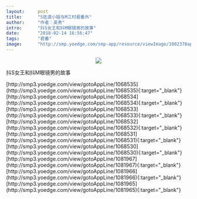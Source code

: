 ```yaml
---
layout:     post
title:      "S佐渡小姐与M江村君番外"
author:     "作者：英贵"
intro:      "抖S女王和抖M眼镜男的故事"
date:       "2018-02-14 16:56:47"
tags:       "君番"
image:      "http://smp.yoedge.com/smp-app/resource/viewImage/1002378appline.png"
---
```

<div style="text-align: center">
<p><img src="http://smp.yoedge.com/smp-app/resource/viewImage/1002378appline.png"/></p>
</div>
<p class="post-meta">
<span>抖S女王和抖M眼镜男的故事</span>
</p>
[http://smp3.yoedge.com/view/gotoAppLine/1068535](http://smp3.yoedge.com/view/gotoAppLine/1068535){:target="_blank"}
[http://smp3.yoedge.com/view/gotoAppLine/1068534](http://smp3.yoedge.com/view/gotoAppLine/1068534){:target="_blank"}
[http://smp3.yoedge.com/view/gotoAppLine/1068533](http://smp3.yoedge.com/view/gotoAppLine/1068533){:target="_blank"}
[http://smp3.yoedge.com/view/gotoAppLine/1068532](http://smp3.yoedge.com/view/gotoAppLine/1068532){:target="_blank"}
[http://smp3.yoedge.com/view/gotoAppLine/1068531](http://smp3.yoedge.com/view/gotoAppLine/1068531){:target="_blank"}
[http://smp3.yoedge.com/view/gotoAppLine/1068530](http://smp3.yoedge.com/view/gotoAppLine/1068530){:target="_blank"}
[http://smp3.yoedge.com/view/gotoAppLine/1081967](http://smp3.yoedge.com/view/gotoAppLine/1081967){:target="_blank"}
[http://smp3.yoedge.com/view/gotoAppLine/1081966](http://smp3.yoedge.com/view/gotoAppLine/1081966){:target="_blank"}
[http://smp3.yoedge.com/view/gotoAppLine/1081965](http://smp3.yoedge.com/view/gotoAppLine/1081965){:target="_blank"}


